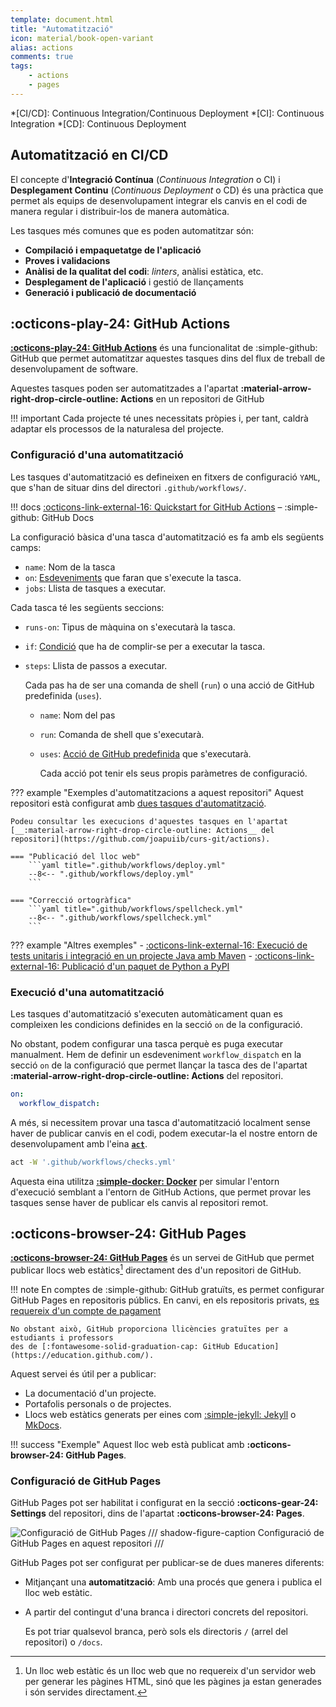 ```yaml
---
template: document.html
title: "Automatització"
icon: material/book-open-variant
alias: actions
comments: true
tags:
    - actions
    - pages
---
```


*[CI/CD]: Continuous Integration/Continuous Deployment
*[CI]: Continuous Integration
*[CD]: Continuous Deployment

## Automatització en CI/CD
El concepte d'__Integració Contínua__ (_Continuous Integration_ o CI) i
__Desplegament Continu__ (_Continuous Deployment_ o CD) és una pràctica
que permet als equips de desenvolupament integrar els canvis en el codi
de manera regular i distribuir-los de manera automàtica.

Les tasques més comunes que es poden automatitzar són:

- __Compilació i empaquetatge de l'aplicació__
- __Proves i validacions__
- __Anàlisi de la qualitat del codi__: _linters_, anàlisi estàtica, etc.
- __Desplegament de l'aplicació__ i gestió de llançaments
- __Generació i publicació de documentació__

## :octicons-play-24: GitHub Actions

[__:octicons-play-24: GitHub Actions__](https://github.com/features/actions)
és una funcionalitat de :simple-github: GitHub que permet automatitzar
aquestes tasques dins del flux de treball de desenvolupament de software.

Aquestes tasques poden ser automatitzades a l'apartat __:material-arrow-right-drop-circle-outline: Actions__
en un repositori de GitHub

!!! important
    Cada projecte té unes necessitats pròpies i, per tant,
    caldrà adaptar els processos de la naturalesa del projecte.


### Configuració d'una automatització

Les tasques d'automatització es defineixen en fitxers de configuració `YAML`,
que s'han de situar dins del directori `.github/workflows/`.

!!! docs
    [:octicons-link-external-16: Quickstart for GitHub Actions](https://docs.github.com/en/actions/writing-workflows/quickstart) – :simple-github: GitHub Docs


La configuració bàsica d'una tasca d'automatització es fa amb els següents camps:

- `name`: Nom de la tasca
- `on`: [Esdeveniments][events]
    que faran que s'execute la tasca.
- `jobs`: Llista de tasques a executar.

Cada tasca té les següents seccions:

- `runs-on`: Tipus de màquina on s'executarà la tasca.
- `if`: [Condició][if] que ha de complir-se per a executar la tasca.
- `steps`: Llista de passos a executar.
    
    Cada pas ha de ser una comanda de shell (`run`) o una acció de GitHub predefinida (`uses`).

    - `name`: Nom del pas
    - `run`: Comanda de shell que s'executarà.
    - `uses`: [Acció de GitHub predefinida][uses] que s'executarà.

        Cada acció pot tenir els seus propis paràmetres de configuració.

[events]: https://docs.github.com/en/actions/writing-workflows/choosing-when-your-workflow-runs/using-conditions-to-control-job-execution
[if]: https://docs.github.com/en/actions/writing-workflows/choosing-when-your-workflow-runs/using-conditions-to-control-job-execution
[uses]: https://github.com/marketplace?type=actions

??? example "Exemples d'automatitzacions a aquest repositori"
    Aquest repositori està configurat amb [dues tasques d'automatització](https://github.com/joapuiib/curs-git/tree/main/.github/workflows).

    Podeu consultar les execucions d'aquestes tasques en l'apartat
    [__:material-arrow-right-drop-circle-outline: Actions__ del repositori](https://github.com/joapuiib/curs-git/actions).

    === "Publicació del lloc web"
        ```yaml title=".github/workflows/deploy.yml"
        --8<-- ".github/workflows/deploy.yml"
        ```

    === "Correcció ortogràfica"
        ```yaml title=".github/workflows/spellcheck.yml"
        --8<-- ".github/workflows/spellcheck.yml"
        ```

??? example "Altres exemples"
    - [:octicons-link-external-16: Execució de tests unitaris i integració en un projecte Java amb Maven](https://joapuiib.github.io/daw-ed/apunts/09_cicd/apunts/maven-proves/#automatitzacio-de-lexecucio-de-les-proves)
    - [:octicons-link-external-16: Publicació d'un paquet de Python a PyPI](https://github.com/joapuiib/mkdocs-data-plugin/blob/main/.github/workflows/publish-to-pypi.yml)

### Execució d'una automatització
Les tasques d'automatització s'executen automàticament
quan es compleixen les condicions definides en la secció `on`
de la configuració.

No obstant, podem configurar una tasca perquè es puga executar manualment.
Hem de definir un esdeveniment `workflow_dispatch` en la secció `on` de la configuració
que permet llançar la tasca des de l'apartat __:material-arrow-right-drop-circle-outline: Actions__
del repositori.

```yaml
on:
  workflow_dispatch:
```

A més, si necessitem provar una tasca d'automatització localment
sense haver de publicar canvis en el codi,
podem executar-la el nostre entorn de desenvolupament
amb l'eina [__`act`__](https://nektosact.com/).

```bash
act -W '.github/workflows/checks.yml'
```

Aquesta eina utilitza [__:simple-docker: Docker__](https://www.docker.com/)
per simular l'entorn d'execució semblant a l'entorn de GitHub Actions,
que permet provar les tasques sense haver de publicar els canvis al repositori remot.


## :octicons-browser-24: GitHub Pages
__[:octicons-browser-24: GitHub Pages][pages]__ és un servei de GitHub que permet publicar llocs web
estàtics[^1] directament des d'un repositori de GitHub.

[pages]: https://pages.github.com/

!!! note
    En comptes de :simple-github: GitHub gratuïts, es permet configurar
    GitHub Pages en repositoris públics. En canvi,
    en els repositoris privats, [es requereix d'un compte de pagament](https://docs.github.com/en/pages/getting-started-with-github-pages/about-github-pages)

    No obstant això, GitHub proporciona llicències gratuïtes per a estudiants i professors
    des de [:fontawesome-solid-graduation-cap: GitHub Education](https://education.github.com/).

Aquest servei és útil per a publicar:

- La documentació d'un projecte.
- Portafolis personals o de projectes.
- Llocs web estàtics generats per eines com [:simple-jekyll: Jekyll](https://jekyllrb.com/) o [MkDocs](https://www.mkdocs.org/).
    
!!! success "Exemple"
    Aquest lloc web està publicat amb __:octicons-browser-24: GitHub Pages__.
    


### Configuració de GitHub Pages
GitHub Pages pot ser habilitat i configurat en la secció __:octicons-gear-24: Settings__ del repositori,
dins de l'apartat __:octicons-browser-24: Pages__.

![Configuració de GitHub Pages](./img/actions/pages.png)
/// shadow-figure-caption
Configuració de GitHub Pages en aquest repositori
///

GitHub Pages pot ser configurat per publicar-se de dues maneres diferents:

- Mitjançant una __automatització__: Amb una procés que genera
    i publica el lloc web estàtic.

- A partir del contingut d'una branca i directori concrets del repositori.

    Es pot triar qualsevol branca, però sols els directoris `/` (arrel del repositori)
    o `/docs`.

[^1]: Un lloc web estàtic és un lloc web que no requereix d'un servidor web
    per generar les pàgines HTML, sinó que les pàgines ja estan generades
    i són servides directament.
